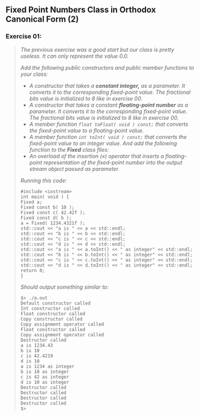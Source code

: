 ## Fixed Point Numbers Class in Orthodox Canonical Form (2)
### Exercise 01:
> <i>The previous exercise was a good start but our class is pretty useless. It can only
represent the value 0.0.
>
> Add the following public constructors and public member functions to your class:
> * A constructor that takes a <b>constant integer,</b> as a parameter.
It converts it to the corresponding fixed-point value. The fractional bits value is
initialized to 8 like in exercise 00.
> * A constructor that takes a constant <b>floating-point number</b> as a parameter.
It converts it to the corresponding fixed-point value. The fractional bits value is
initialized to 8 like in exercise 00.
> * A member function `float toFloat( void ) const;`
that converts the fixed-point value to a floating-point value.
> * A member function `int toInt( void ) const;`
that converts the fixed-point value to an integer value.
And add the following function to the <b>Fixed</b> class files:
> * An overload of the insertion («) operator that inserts a floating-point representation
of the fixed-point number into the output stream object passed as parameter.
>
> Running this code:</i>
> ```
> #include <iostream>
> int main( void ) {
> Fixed a;
> Fixed const b( 10 );
> Fixed const c( 42.42f );
> Fixed const d( b );
> a = Fixed( 1234.4321f );
> std::cout << "a is " << a << std::endl;
> std::cout << "b is " << b << std::endl;
> std::cout << "c is " << c << std::endl;
> std::cout << "d is " << d << std::endl;
> std::cout << "a is " << a.toInt() << " as integer" << std::endl;
> std::cout << "b is " << b.toInt() << " as integer" << std::endl;
> std::cout << "c is " << c.toInt() << " as integer" << std::endl;
> std::cout << "d is " << d.toInt() << " as integer" << std::endl;
> return 0;
> }
> ```
> <i>Should output something similar to:</i>
> ```
> $> ./a.out
> Default constructor called
> Int constructor called
> Float constructor called
> Copy constructor called
> Copy assignment operator called
> Float constructor called
> Copy assignment operator called
> Destructor called
> a is 1234.43
> b is 10
> c is 42.4219
> d is 10
> a is 1234 as integer
> b is 10 as integer
> c is 42 as integer
> d is 10 as integer
> Destructor called
> Destructor called
> Destructor called
> Destructor called
> $>
> ```